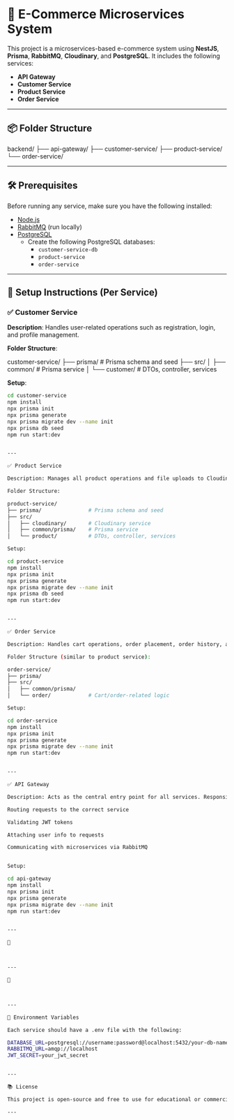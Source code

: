 
# 🛒 E-Commerce Microservices System

This project is a microservices-based e-commerce system using **NestJS**, **Prisma**, **RabbitMQ**, **Cloudinary**, and **PostgreSQL**. It includes the following services:

- **API Gateway**
- **Customer Service**
- **Product Service**
- **Order Service**

---

## 📦 Folder Structure

backend/ ├── api-gateway/ ├── customer-service/ ├── product-service/ └── order-service/

---

## 🛠 Prerequisites

Before running any service, make sure you have the following installed:

- [Node.js](https://nodejs.org/)
- [RabbitMQ](https://www.rabbitmq.com/download.html) (run locally)
- [PostgreSQL](https://www.postgresql.org/download/)
  - Create the following PostgreSQL databases:
    - `customer-service-db`
    - `product-service`
    - `order-service`

---

## 🚀 Setup Instructions (Per Service)

### ✅ Customer Service

**Description**: Handles user-related operations such as registration, login, and profile management.

**Folder Structure**:

customer-service/ ├── prisma/               # Prisma schema and seed ├── src/ │   ├── common/           # Prisma service │   └── customer/         # DTOs, controller, services

**Setup**:
```bash
cd customer-service
npm install
npx prisma init
npx prisma generate
npx prisma migrate dev --name init
npx prisma db seed
npm run start:dev


---

✅ Product Service

Description: Manages all product operations and file uploads to Cloudinary.

Folder Structure:

product-service/
├── prisma/               # Prisma schema and seed
├── src/
│   ├── cloudinary/       # Cloudinary service
│   ├── common/prisma/    # Prisma service
│   └── product/          # DTOs, controller, services

Setup:

cd product-service
npm install
npx prisma init
npx prisma generate
npx prisma migrate dev --name init
npx prisma db seed
npm run start:dev


---

✅ Order Service

Description: Handles cart operations, order placement, order history, and related actions.

Folder Structure (similar to product service):

order-service/
├── prisma/
├── src/
│   ├── common/prisma/
│   └── order/            # Cart/order-related logic

Setup:

cd order-service
npm install
npx prisma init
npx prisma generate
npx prisma migrate dev --name init
npm run start:dev


---

✅ API Gateway

Description: Acts as the central entry point for all services. Responsible for:

Routing requests to the correct service

Validating JWT tokens

Attaching user info to requests

Communicating with microservices via RabbitMQ


Setup:

cd api-gateway
npm install
npx prisma init
npx prisma generate
npx prisma migrate dev --name init
npm run start:dev


---

🧪  



---

📌  



---

🔐 Environment Variables

Each service should have a .env file with the following:

DATABASE_URL=postgresql://username:password@localhost:5432/your-db-name
RABBITMQ_URL=amqp://localhost
JWT_SECRET=your_jwt_secret


---

📚 License

This project is open-source and free to use for educational or commercial purposes.

---
 
